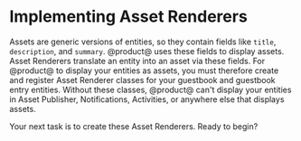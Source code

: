 # Implementing Asset Renderers [](id=implementing-asset-renderers)

Assets are generic versions of entities, so they contain fields like `title`,
`description`, and `summary`. @product@ uses these fields to display assets. 
Asset Renderers translate an entity into an asset via these fields. For 
@product@ to display your entities as assets, you must therefore create and 
register Asset Renderer classes for your guestbook and guestbook entry entities. 
Without these classes, @product@ can't display your entities in Asset Publisher, 
Notifications, Activities, or anywhere else that displays assets. 

Your next task is to create these Asset Renderers. Ready to begin? 
